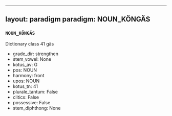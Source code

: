 
---
layout: paradigm
paradigm: NOUN_KÖNGÄS
---
### ` NOUN_KÖNGÄS `

Dictionary class 41 gäs
* grade_dir: strengthen
* stem_vowel: None
* kotus_av: G
* pos: NOUN
* harmony: front
* upos: NOUN
* kotus_tn: 41
* plurale_tantum: False
* clitics: False
* possessive: False
* stem_diphthong: None
